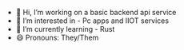 - 👋 Hi, I’m working on a basic backend api service
- 👀 I’m interested in - Pc apps and IIOT services
- 🌱 I’m currently learning - Rust
- 😄 Pronouns: They/Them
